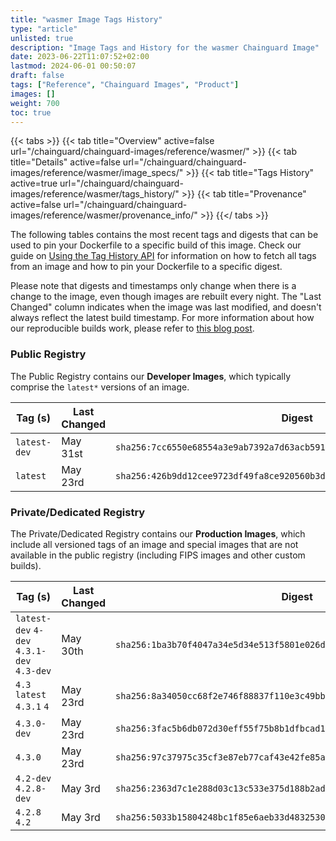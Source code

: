 ```yaml
---
title: "wasmer Image Tags History"
type: "article"
unlisted: true
description: "Image Tags and History for the wasmer Chainguard Image"
date: 2023-06-22T11:07:52+02:00
lastmod: 2024-06-01 00:50:07
draft: false
tags: ["Reference", "Chainguard Images", "Product"]
images: []
weight: 700
toc: true
---
```


{{< tabs >}}
{{< tab title="Overview" active=false url="/chainguard/chainguard-images/reference/wasmer/" >}}
{{< tab title="Details" active=false url="/chainguard/chainguard-images/reference/wasmer/image_specs/" >}}
{{< tab title="Tags History" active=true url="/chainguard/chainguard-images/reference/wasmer/tags_history/" >}}
{{< tab title="Provenance" active=false url="/chainguard/chainguard-images/reference/wasmer/provenance_info/" >}}
{{</ tabs >}}

The following tables contains the most recent tags and digests that can be used to pin your Dockerfile to a specific build of this image. Check our guide on [Using the Tag History API](/chainguard/chainguard-images/using-the-tag-history-api/) for information on how to fetch all tags from an image and how to pin your Dockerfile to a specific digest.

Please note that digests and timestamps only change when there is a change to the image, even though images are rebuilt every night. The "Last Changed" column indicates when the image was last modified, and doesn't always reflect the latest build timestamp. For more information about how our reproducible builds work, please refer to [this blog post](https://www.chainguard.dev/unchained/reproducing-chainguards-reproducible-image-builds).

### Public Registry
The Public Registry contains our **Developer Images**, which typically comprise the `latest*` versions of an image.

| Tag (s)       | Last Changed | Digest                                                                    |
|---------------|--------------|---------------------------------------------------------------------------|
|  `latest-dev` | May 31st     | `sha256:7cc6550e68554a3e9ab7392a7d63acb59120218167c518a6a83fca101736ef18` |
|  `latest`     | May 23rd     | `sha256:426b9dd12cee9723df49fa8ce920560b3dec3db3e3319a94f408a72cad2164ec` |


### Private/Dedicated Registry
The Private/Dedicated Registry contains our **Production Images**, which include all versioned tags of an image and special images that are not available in the public registry (including FIPS images and other custom builds).

| Tag (s)                                     | Last Changed | Digest                                                                    |
|---------------------------------------------|--------------|---------------------------------------------------------------------------|
|  `latest-dev` `4-dev` `4.3.1-dev` `4.3-dev` | May 30th     | `sha256:1ba3b70f4047a34e5d34e513f5801e026d03685ca76ec10515a33e0b87eba211` |
|  `4.3` `latest` `4.3.1` `4`                 | May 23rd     | `sha256:8a34050cc68f2e746f88837f110e3c49bbb26e9232ba93c5986d6861b0530c6b` |
|  `4.3.0-dev`                                | May 23rd     | `sha256:3fac5b6db072d30eff55f75b8b1dfbcad130b6d197ebc2ae2eb62cff469d4c86` |
|  `4.3.0`                                    | May 23rd     | `sha256:97c37975c35cf3e87eb77caf43e42fe85a6e00b6ab635a1c81380f297df1f798` |
|  `4.2-dev` `4.2.8-dev`                      | May 3rd      | `sha256:2363d7c1e288d03c13c533e375d188b2adf1aed3b21f91ba09dfd03bfa621b58` |
|  `4.2.8` `4.2`                              | May 3rd      | `sha256:5033b15804248bc1f85e6aeb33d4832530e32e0ca87cff49b2b73069501007a6` |


